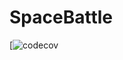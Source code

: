 # SpaceBattle

[![codecov](https://img.shields.io/codecov/c/github/egor951769794/SpaceBattle?style=plastic&token=CODECOV_TOKEN%3D84583b03-1fa1-41c1-99d8-f89557dcfdba)
